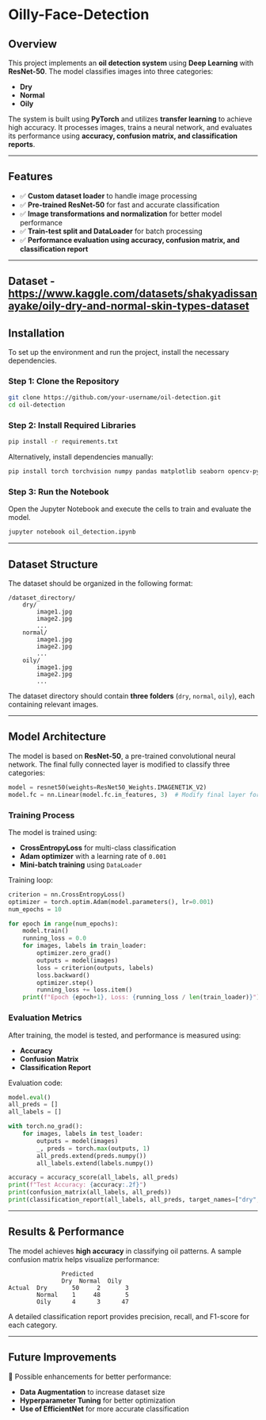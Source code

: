 # Oilly-Face-Detection

## Overview
This project implements an **oil detection system** using **Deep Learning** with **ResNet-50**. The model classifies images into three categories:
- **Dry**
- **Normal**
- **Oily**

The system is built using **PyTorch** and utilizes **transfer learning** to achieve high accuracy. It processes images, trains a neural network, and evaluates its performance using **accuracy, confusion matrix, and classification reports**.

---

## Features
- ✅ **Custom dataset loader** to handle image processing
- ✅ **Pre-trained ResNet-50** for fast and accurate classification
- ✅ **Image transformations and normalization** for better model performance
- ✅ **Train-test split and DataLoader** for batch processing
- ✅ **Performance evaluation using accuracy, confusion matrix, and classification report**

---
Dataset - https://www.kaggle.com/datasets/shakyadissanayake/oily-dry-and-normal-skin-types-dataset
---

## Installation
To set up the environment and run the project, install the necessary dependencies.

### **Step 1: Clone the Repository**
```bash
git clone https://github.com/your-username/oil-detection.git
cd oil-detection
```

### **Step 2: Install Required Libraries**
```bash
pip install -r requirements.txt
```

Alternatively, install dependencies manually:
```bash
pip install torch torchvision numpy pandas matplotlib seaborn opencv-python scikit-learn pillow
```

### **Step 3: Run the Notebook**
Open the Jupyter Notebook and execute the cells to train and evaluate the model.
```bash
jupyter notebook oil_detection.ipynb
```

---

## Dataset Structure
The dataset should be organized in the following format:
```
/dataset_directory/
    dry/
        image1.jpg
        image2.jpg
        ...
    normal/
        image1.jpg
        image2.jpg
        ...
    oily/
        image1.jpg
        image2.jpg
        ...
```
The dataset directory should contain **three folders** (`dry`, `normal`, `oily`), each containing relevant images.

---

## Model Architecture
The model is based on **ResNet-50**, a pre-trained convolutional neural network. The final fully connected layer is modified to classify three categories:
```python
model = resnet50(weights=ResNet50_Weights.IMAGENET1K_V2)
model.fc = nn.Linear(model.fc.in_features, 3)  # Modify final layer for 3 classes
```

### **Training Process**
The model is trained using:
- **CrossEntropyLoss** for multi-class classification
- **Adam optimizer** with a learning rate of `0.001`
- **Mini-batch training** using `DataLoader`

Training loop:
```python
criterion = nn.CrossEntropyLoss()
optimizer = torch.optim.Adam(model.parameters(), lr=0.001)
num_epochs = 10

for epoch in range(num_epochs):
    model.train()
    running_loss = 0.0
    for images, labels in train_loader:
        optimizer.zero_grad()
        outputs = model(images)
        loss = criterion(outputs, labels)
        loss.backward()
        optimizer.step()
        running_loss += loss.item()
    print(f"Epoch {epoch+1}, Loss: {running_loss / len(train_loader)}")
```

### **Evaluation Metrics**
After training, the model is tested, and performance is measured using:
- **Accuracy**
- **Confusion Matrix**
- **Classification Report**

Evaluation code:
```python
model.eval()
all_preds = []
all_labels = []

with torch.no_grad():
    for images, labels in test_loader:
        outputs = model(images)
        _, preds = torch.max(outputs, 1)
        all_preds.extend(preds.numpy())
        all_labels.extend(labels.numpy())

accuracy = accuracy_score(all_labels, all_preds)
print(f"Test Accuracy: {accuracy:.2f}")
print(confusion_matrix(all_labels, all_preds))
print(classification_report(all_labels, all_preds, target_names=["dry", "normal", "oily"]))
```

---

## Results & Performance
The model achieves **high accuracy** in classifying oil patterns. A sample confusion matrix helps visualize performance:
```
               Predicted
               Dry  Normal  Oily
Actual  Dry       50     2       3
        Normal    1     48       5
        Oily      4      3      47
```
A detailed classification report provides precision, recall, and F1-score for each category.

---

## Future Improvements
🚀 Possible enhancements for better performance:
- **Data Augmentation** to increase dataset size
- **Hyperparameter Tuning** for better optimization
- **Use of EfficientNet** for more accurate classification


